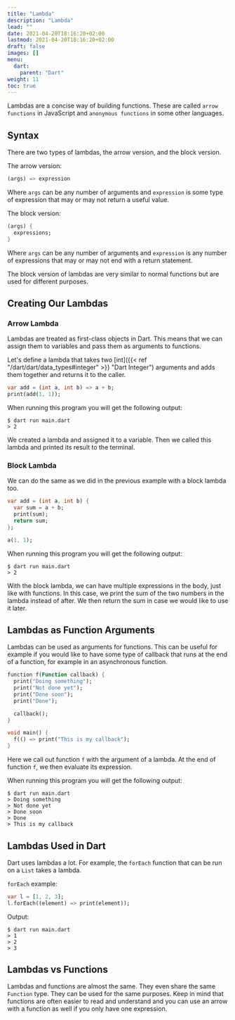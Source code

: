 ```yaml
---
title: "Lambda"
description: "Lambda"
lead: ""
date: 2021-04-20T18:16:20+02:00
lastmod: 2021-04-20T18:16:20+02:00
draft: false
images: []
menu: 
  dart:
    parent: "Dart"
weight: 11
toc: true
---
```


Lambdas are a concise way of building functions. These are called `arrow functions` in JavaScript and `anonymous functions` in some other languages. 

## Syntax

There are two types of lambdas, the arrow version, and the block version. 

The arrow version:

```dart
(args) => expression
```

Where `args` can be any number of arguments and `expression` is some type of expression that may or may not return a useful value.

The block version:

```dart
(args) {
  expressions;
}
```

Where `args` can be any number of arguments and `expression` is any number of expressions that may or may not end with a return statement.

The block version of lambdas are very similar to normal functions but are used for different purposes.

## Creating Our Lambdas

### Arrow Lambda

Lambdas are treated as first-class objects in Dart. This means that we can assign them to variables and pass them as arguments to functions.

Let's define a lambda that takes two [int]({{< ref "/dart/dart/data_types#integer" >}} "Dart Integer") arguments and adds them together and returns it to the caller.

```dart
var add = (int a, int b) => a + b;
print(add(1, 1));
```

When running this program you will get the following output:

```
$ dart run main.dart
> 2
```

We created a lambda and assigned it to a variable. Then we called this lambda and printed its result to the terminal.

### Block Lambda

We can do the same as we did in the previous example with a block lambda too.

```dart
var add = (int a, int b) {
  var sum = a + b;
  print(sum);
  return sum;
};

a(1, 1);
```

When running this program you will get the following output:

```
$ dart run main.dart
> 2
```

With the block lambda, we can have multiple expressions in the body, just like with functions. In this case, we print the sum of the two numbers in the lambda instead of after. We then return the sum in case we would like to use it later.

## Lambdas as Function Arguments

Lambdas can be used as arguments for functions. This can be useful for example if you would like to have some type of callback that runs at the end of a function, for example in an asynchronous function. 

```dart
function f(Function callback) {
  print("Doing something");
  print("Not done yet");
  print("Done soon");
  print("Done");

  callback();
}

void main() {
  f(() => print("This is my callback");
}
```

Here we call out function `f` with the argument of a lambda. At the end of function `f`, we then evaluate its expression.

When running this program you will get the following output:

```
$ dart run main.dart
> Doing something
> Not done yet
> Done soon
> Done
> This is my callback
```

## Lambdas Used in Dart

Dart uses lambdas a lot. For example, the `forEach` function that can be run on a `List` takes a lambda.

`forEach` example:

```dart
var l = [1, 2, 3];
l.forEach((element) => print(element));
```

Output:

```
$ dart run main.dart
> 1
> 2
> 3
```

## Lambdas vs Functions

Lambdas and functions are almost the same. They even share the same `Function` type. They can be used for the same purposes. Keep in mind that functions are often easier to read and understand and you can use an arrow with a function as well if you only have one expression.

